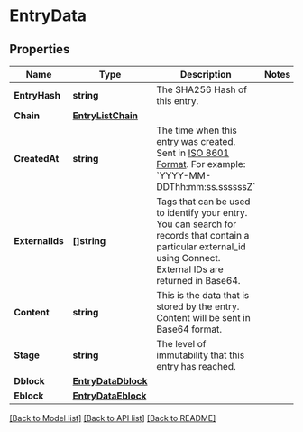 # EntryData

## Properties
Name | Type | Description | Notes
------------ | ------------- | ------------- | -------------
**EntryHash** | **string** | The SHA256 Hash of this entry. | 
**Chain** | [**EntryListChain**](EntryList_chain.md) |  | 
**CreatedAt** | **string** | The time when this entry was created. Sent in [ISO 8601 Format](https://en.wikipedia.org/wiki/ISO_8601). For example: &#x60;YYYY-MM-DDThh:mm:ss.ssssssZ&#x60; | 
**ExternalIds** | **[]string** | Tags that can be used to identify your entry. You can search for records that contain a particular external_id using Connect. External IDs are returned in Base64. | 
**Content** | **string** | This is the data that is stored by the entry. Content will be sent in Base64 format. | 
**Stage** | **string** | The level of immutability that this entry has reached. | 
**Dblock** | [**EntryDataDblock**](Entry_data_dblock.md) |  | 
**Eblock** | [**EntryDataEblock**](Entry_data_eblock.md) |  | 

[[Back to Model list]](../README.md#documentation-for-models) [[Back to API list]](../README.md#documentation-for-api-endpoints) [[Back to README]](../README.md)


